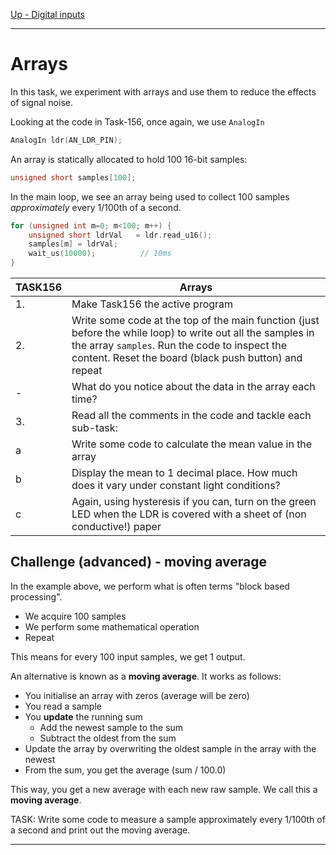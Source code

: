 [Up - Digital inputs](Digital_Inputs_1.md)

--- 

# Arrays
In this task, we experiment with arrays and use them to reduce the effects of signal noise.

Looking at the code in Task-156, once again, we use `AnalogIn`

```C++
AnalogIn ldr(AN_LDR_PIN);
```

An array is statically allocated to hold 100 16-bit samples: 

```C++
unsigned short samples[100];
```

In the main loop, we see an array being used to collect 100 samples _approximately_ every 1/100th of a second.

```C++
for (unsigned int m=0; m<100; m++) {
    unsigned short ldrVal   = ldr.read_u16();
    samples[m] = ldrVal;
    wait_us(10000);          // 10ms
}
```


| TASK156 | Arrays |
| --- | --- |
| 1. | Make Task156 the active program |
| 2. | Write some code at the top of the main function (just before the while loop) to write out all the samples in the array `samples`. Run the code to inspect the content. Reset the board (black push button) and repeat |
| -  | What do you notice about the data in the array each time? |
| 3. | Read all the comments in the code and tackle each sub-task: |
| a  | Write some code to calculate the mean value in the array |
| b  | Display the mean to 1 decimal place. How much does it vary under constant light conditions? |
| c  | Again, using hysteresis if you can, turn on the green LED when the LDR is covered with a sheet of (non conductive!) paper |

## Challenge (advanced) - moving average
In the example above, we perform what is often terms "block based processing".

* We acquire 100 samples
* We perform some mathematical operation
* Repeat

This means for every 100 input samples, we get 1 output.

An alternative is known as a **moving average**. It works as follows:

* You initialise an array with zeros (average will be zero)
* You read a sample
* You **update** the running sum
    * Add the newest sample to the sum
    * Subtract the oldest from the sum
* Update the array by overwriting the oldest sample in the array with the newest
* From the sum, you get the average (sum / 100.0)

This way, you get a new average with each new raw sample. We call this a **moving average**.

TASK: Write some code to measure a sample approximately every 1/100th of a second and print out the moving average.

---

